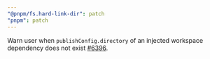 ```yaml
---
"@pnpm/fs.hard-link-dir": patch
"pnpm": patch
---
```


Warn user when `publishConfig.directory` of an injected workspace dependency does not exist [#6396](https://github.com/pnpm/pnpm/pull/6396).
